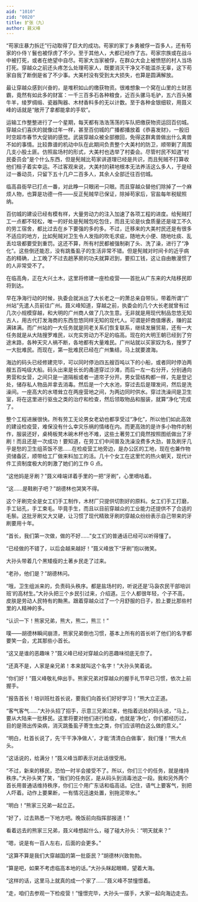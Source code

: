 ```yaml
---
aid: "1010"
zid: "0020"
title: 扩张（九）
author: 聂义峰
---
```


“苟家庄暴力拆迁”行动取得了巨大的成功。苟家的家丁乡勇被俘一百多人，还有苟家的仆侍丫鬟也被俘虏了不少。至于其他人，大都已经作了古。苟家宗族或在战斗中被打死，或者在绝望中自尽。苟家大当家被俘，在群众大会上被愤怒的村人当场打死。穿越众之前还头疼怎么处理苟家人，既要消灭干净又不能滥杀无辜，这下苟家自我了断倒是省了不少事。大美村没有受到太大损失，也算是圆满解放。

最让穿越众感到兴奋的，是堆积如山的缴获物资。很难想象一个窝在山里的土财恶霸，竟然有如此多的财富：一千三百多石各种粮食，近百头骡马毛驴，五六百头猪牛羊，绫罗绸缎、瓷器陶器、木材香料多的无以计数。至于各种金银细软，用聂义峰的话就是“敞开了拿都能拿的手软”。

运输工作整整进行了一个星期，每天都有浩浩荡荡的车队把缴获物资运回百仞城。穿越众们喜庆的就像过年一样，甚至百仞城的广播都播放着《恭喜发财》，一股旧时空超市春节大促销的感觉。武装穿越众被全部撤回，免得这群禽兽做出什么禽兽不如的事情。比较靠谱的机动中队在此期间负责整个大美村的防卫，顺带剿了周围几支小股土匪。仿照盐场村的形式，大美村也选举了村委会。尽管村民不知道“村民委员会”是个什么东西，但是髡贼比苟家讲道理已经是共识，而且髡贼不打算收他们租子着实幸运。不过客观来说，大美村的耕地根本无法养活这么多人，于是经过一番动员，只留下五十几户二百多人，其余人全部迁往百仞城。

临高县衙早已打点一番，对此睁一只眼闭一只眼。而且穿越众替他们除掉了一个麻烦人物，也算是功德一件——反正髡贼早已保证，除掉苟家后，官盐每年税赋照纳。

百仞城的建设已经有模有样，大量劳动力的注入加速了各项工程的进度。给髡贼打工一点都不轻松，唯一的好处是髡贼包吃包住，而且无论是伙食质量还是竣工不久的劳工宿舍，都比过去在乡下要强的多的多。不过，迁移来的大美村民还是有很多不适应的地方，比如髡贼对卫生令人发指的吹毛求疵，随地大小便、随地吐痰、乱丢垃圾都要受到重罚。这还不算，所有村民都被强制剃了头、洗了澡，进行了“净化”。这些倒还能忍，没有跳蚤虱子的生活非常不错。但是髡贼对时间卡的近乎病态的精确，上工晚了不过去趟茅房的功夫就算迟到，要扣工钱，这让自由散漫惯了的人非常受不了。

在临高角，正在大兴土木，这里将修建一座检疫营——首批从广东来的大陆移民即将到达。

早在净海行动的时候，执委会就派出了大长老之一的萧总亲自带队，带着所谓“广州站”先遣人员前往广州。聂义峰知道，穿越之前，执委会的几个大长老就曾有过几次小规模穿越，和大明的广州商人做了几次生意。无非就是用现代制品忽悠无知古人，用古代打发海商的东西忽悠同样无知的现代人。可谓是奸商值爆表，赚的盆满钵满。而广州站的一大任务就是同老关系们恢复联系，继续发展贸易，还有一大任务就是从大陆搜罗难民，以充实劳动力不足的临高。现在的大明王朝已经到了穷途末路，各种天灾人祸不断，各地都有大量难民。广州站就以买家奴为名，搜罗了一大批难民。而现在，第一批难民已经在广州集结，马上就要渡海。

海边的码头已经修建完毕，可以同时停泊四五艘百吨以下的小船，或者同时停泊两艘五百吨级大船。码头出来是长长的甬道穿过沙滩，而后一左一右分开，分别通向男营和女营，之间只是一道隔板或者一道帘子分开。男女营结构都一样，先是登记处，储存私人物品并拿去消毒。然后是一个大水池，穿过去后是理发间，然后是洗澡间。一座高大的水塔耸立在两座营地之间，为两边同时供水。穿过洗澡间是卫生室，将在这里进行驱虫之类的治疗和检查，然后领取物品和服装，就算“净化”完成了。

整个工程进展很快。所有劳工无论男女老幼也都享受过“净化”，所以他们如此高效的建设检疫营，难保没有什么幸灾乐祸的情绪在内。而更高效的是许多小物件的制作，服装还好，桌椅板凳木碗木杯也不难，这些土著劳工们竟然按照图纸做出了牙刷！而且还是一次成功！要知道，在劳工们中间普及洗澡没费多大劲，普及刷牙几乎是愁的卫生组茶饭不思……在检疫营工地旁边，是办公区的工地，现在也兼作物资储备区，顺带给工厂做来料加工的活。几十个女工在这里忙的热火朝天，现代计件工资制度极大的刺激了她们的工作 G 点。

“这他妈是牙刷？”聂义峰端详着手里的一把“牙刷”，心里嘀咕着。

“这……是鞋刷子吧？”胡德林也哭笑不得。

这个牙刷完全是女工们手工制作，木材厂只提供切割好的原料。女工们手工打磨，手工钻孔，手工束毛。毕竟手生，而且以目前穿越众的工业能力还提供不了合适的毛鬃。这批牙刷又大又硬，让习惯了现代精致牙刷的穿越众纷纷表示自己带来的牙刷要用十年。

“首长，我们第一次做，做的不好……”女工们的普通话已经可以听得懂了。

“已经做的不错了，以后会越来越好！”聂义峰放下“牙刷”抱以微笑。

大孙头带着几个黑矮瘦的土著乡民走了过来。

“老孙，他们是？”胡德林问。

“哦，卫生组派来的，负责码头秩序。都是盐场村的，听说还是‘马袅农民干部培训班’的高材生。”大孙头把三个乡民引过来，介绍道。三个人都很年轻，个子不高，皮肤是劳动人民特有的黝黑。跟着穿越众过了一个月舒服的日子，脸上要比那些村里的人精神的多。

“认识一下！熊家兄弟，熊大，熊二，熊三！”

噗——胡德林瞬间崩溃，熊家兄弟倒也习惯，基本上所有的首长听了他们的名字都要笑一会，尤其那些小首长。

“这又是谁的恶趣味？”聂义峰已经对穿越众的恶趣味彻底无奈了。

“还真不是，人家是亲兄弟！本来就叫这个名字！”大孙头笑着说。

“你们好！”聂义峰敬礼伸出手。熊家兄弟对穿越众的握手礼节早已习惯，依次上前握手。

“报告首长！培训班杜首长说，要我们向首长们好好学习！”熊大立正道。

“客气客气……”大孙头招了招手，示意三兄弟过来，他指着远处的码头说，“马上，要从大陆来一批移民。这里将要对他们进行检疫，也就是‘净化’，你们都经历过，目的是筛出传染病，消灭跳蚤虱子寄生虫之类，你们应该明白这么做的意义。”

“明白，杜首长说了，先‘干干净净做人’，才能‘清清白白做事’，我们懂！”熊大点头。

“这话说的，给满分！”聂义峰当即表示对此话很受用。

“不过，新来的移民，恐怕一时半会接受不了。所以，你们三个的任务，就是维持秩序。”大孙头笑了笑，“我们的任务区，是从码头到消毒池这一段。我和另外两个首长用普通话维持秩序，你们三个用广东话和临高话。记住，语气上要客气，别把人吓着。动作上要果断，一有情况迅速处置，别拖泥带水。”

“明白！”熊家三兄弟一起立正。

“好了，过去熟悉一下地方吧。晚饭前向指挥部报道！”

看着远去的熊家三兄弟，聂义峰想起什么，碰了碰大孙头：“明天就来？”

“嗯，说是有一百人左右，后面的会更多。”

“这算不算是我们大穿越国的第一批臣民？”胡德林兴致勃勃。

“算是吧，如果不考虑临高本地的话。”大孙头眯起眼睛，望着大海。

“这样的话，这里马上就真的成一个家了……”聂义峰不禁憧憬着。

“走，咱们去参观一下检疫营！”憧憬完毕，大孙头一摆手，大家一起向海边走去。
